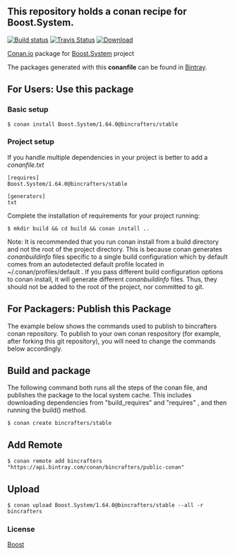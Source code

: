 ## This repository holds a conan recipe for Boost.System.

[![Build status](https://ci.appveyor.com/api/projects/status/jh06xffhtrh0ishc/branch/stable/1.64.0?svg=true)](https://ci.appveyor.com/project/BinCrafters/conan-boost-system/branch/stable/1.64.0)
[![Travis Status](https://travis-ci.org/bincrafters/conan-boost-system.svg?branch=stable%2F1.64.0)](https://travis-ci.org/bincrafters/conan-boost-system)
[![Download](https://api.bintray.com/packages/bincrafters/public-conan/Boost.System%3Abincrafters/images/download.svg?version=1.64.0%3Astable) ](https://bintray.com/bincrafters/public-conan/Boost.System%3Abincrafters/1.64.0%3Astable/link)

[Conan.io](https://conan.io) package for [Boost.System](https://github.com/Boostorg/System) project

The packages generated with this **conanfile** can be found in [Bintray](https://bintray.com/bincrafters/public-conan/Boost.System%3Abincrafters).

## For Users: Use this package

### Basic setup

    $ conan install Boost.System/1.64.0@bincrafters/stable

### Project setup

If you handle multiple dependencies in your project is better to add a *conanfile.txt*

    [requires]
    Boost.System/1.64.0@bincrafters/stable

    [generators]
    txt

Complete the installation of requirements for your project running:

    $ mkdir build && cd build && conan install ..
	
Note: It is recommended that you run conan install from a build directory and not the root of the project directory.  This is because conan generates *conanbuildinfo* files specific to a single build configuration which by default comes from an autodetected default profile located in ~/.conan/profiles/default .  If you pass different build configuration options to conan install, it will generate different *conanbuildinfo* files.  Thus, they should not be added to the root of the project, nor committed to git. 

## For Packagers: Publish this Package

The example below shows the commands used to publish to bincrafters conan repository. To publish to your own conan respository (for example, after forking this git repository), you will need to change the commands below accordingly. 

## Build  and package 

The following command both runs all the steps of the conan file, and publishes the package to the local system cache.  This includes downloading dependencies from "build_requires" and "requires" , and then running the build() method. 

    $ conan create bincrafters/stable
	
## Add Remote

	$ conan remote add bincrafters "https://api.bintray.com/conan/bincrafters/public-conan"

## Upload

    $ conan upload Boost.System/1.64.0@bincrafters/stable --all -r bincrafters

### License
[Boost](www.boost.org/LICENSE_1_0.txt)
